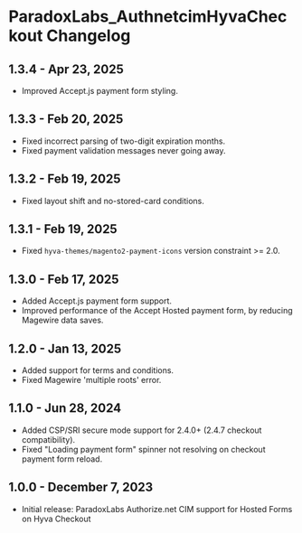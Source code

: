 # ParadoxLabs_AuthnetcimHyvaCheckout Changelog

## 1.3.4 - Apr 23, 2025
- Improved Accept.js payment form styling.

## 1.3.3 - Feb 20, 2025
- Fixed incorrect parsing of two-digit expiration months.
- Fixed payment validation messages never going away.

## 1.3.2 - Feb 19, 2025
- Fixed layout shift and no-stored-card conditions.

## 1.3.1 - Feb 19, 2025
- Fixed `hyva-themes/magento2-payment-icons` version constraint >= 2.0.

## 1.3.0 - Feb 17, 2025
- Added Accept.js payment form support.
- Improved performance of the Accept Hosted payment form, by reducing Magewire data saves.

## 1.2.0 - Jan 13, 2025
- Added support for terms and conditions.
- Fixed Magewire 'multiple roots' error.

## 1.1.0 - Jun 28, 2024
- Added CSP/SRI secure mode support for 2.4.0+ (2.4.7 checkout compatibility).
- Fixed "Loading payment form" spinner not resolving on checkout payment form reload.

## 1.0.0 - December 7, 2023
- Initial release: ParadoxLabs Authorize.net CIM support for Hosted Forms on Hyva Checkout
